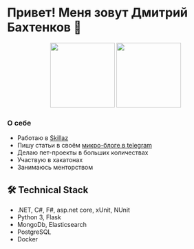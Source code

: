 # Привет! Меня зовут Дмитрий Бахтенков 👋


<p align='center'>
   <a href="https://github-readme-stats.vercel.app/api?username=DmitryBahtenkov&show_icons=true&count_private=true"><img
           height=150
           src="https://github-readme-stats.vercel.app/api?username=DmitryBahtenkov&show_icons=true&count_private=true"/></a>
   <a href="https://github.com/DmitryBahtenkov/github-readme-stats"><img height=150
                                                                  src="https://github-readme-stats.vercel.app/api/top-langs/?username=DmitryBahtenkov&layout=compact"/></a>
</p>

### О себе
*   Работаю в [Skillaz](https://skillaz.ru)
*   Пишу статьи в своём [микро-блоге в telegram](https://t.me/flexiblecoding)  
*   Делаю пет-проекты в больших количествах
*   Участвую в хакатонах
*   Занимаюсь менторством

## 🛠 Technical Stack
*   .NET, C#, F#, asp.net core, xUnit, NUnit 
*   Python 3, Flask
*   MongoDb, Elasticsearch
*   PostgreSQL
*   Docker

